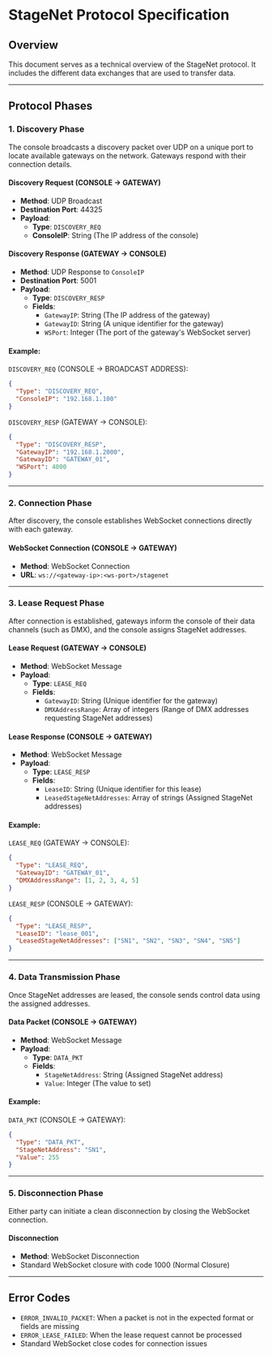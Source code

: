 # StageNet Protocol Specification

## Overview
This document serves as a technical overview of the StageNet protocol. It includes the different data exchanges that are used to transfer data.

---

## Protocol Phases

### 1. Discovery Phase
The console broadcasts a discovery packet over UDP on a unique port to locate available gateways on the network. Gateways respond with their connection details.

#### **Discovery Request (CONSOLE → GATEWAY)**
- **Method**: UDP Broadcast
- **Destination Port**: 44325
- **Payload**:
  - **Type**: `DISCOVERY_REQ`
  - **ConsoleIP**: String (The IP address of the console)

#### **Discovery Response (GATEWAY → CONSOLE)**
- **Method**: UDP Response to `ConsoleIP`
- **Destination Port**: 5001
- **Payload**:
  - **Type**: `DISCOVERY_RESP`
  - **Fields**:
    - `GatewayIP`: String (The IP address of the gateway)
    - `GatewayID`: String (A unique identifier for the gateway)
    - `WSPort`: Integer (The port of the gateway's WebSocket server)

#### Example:
`DISCOVERY_REQ` (CONSOLE → BROADCAST ADDRESS):
```json
{
  "Type": "DISCOVERY_REQ",
  "ConsoleIP": "192.168.1.100"
}
```

`DISCOVERY_RESP` (GATEWAY → CONSOLE):
```json
{
  "Type": "DISCOVERY_RESP",
  "GatewayIP": "192.168.1.2000",
  "GatewayID": "GATEWAY_01",
  "WSPort": 4000
}
```

---

### 2. Connection Phase
After discovery, the console establishes WebSocket connections directly with each gateway.

#### **WebSocket Connection (CONSOLE → GATEWAY)**
- **Method**: WebSocket Connection
- **URL**: `ws://<gateway-ip>:<ws-port>/stagenet`

---

### 3. Lease Request Phase
After connection is established, gateways inform the console of their data channels (such as DMX), and the console assigns StageNet addresses.

#### **Lease Request (GATEWAY → CONSOLE)**
- **Method**: WebSocket Message
- **Payload**:
  - **Type**: `LEASE_REQ`
  - **Fields**:
    - `GatewayID`: String (Unique identifier for the gateway)
    - `DMXAddressRange`: Array of integers (Range of DMX addresses requesting StageNet addresses)

#### **Lease Response (CONSOLE → GATEWAY)**
- **Method**: WebSocket Message
- **Payload**:
  - **Type**: `LEASE_RESP`
  - **Fields**:
    - `LeaseID`: String (Unique identifier for this lease)
    - `LeasedStageNetAddresses`: Array of strings (Assigned StageNet addresses)

#### Example:
`LEASE_REQ` (GATEWAY → CONSOLE):
```json
{
  "Type": "LEASE_REQ",
  "GatewayID": "GATEWAY_01",
  "DMXAddressRange": [1, 2, 3, 4, 5]
}
```

`LEASE_RESP` (CONSOLE → GATEWAY):
```json
{
  "Type": "LEASE_RESP",
  "LeaseID": "lease_001",
  "LeasedStageNetAddresses": ["SN1", "SN2", "SN3", "SN4", "SN5"]
}
```

---

### 4. Data Transmission Phase
Once StageNet addresses are leased, the console sends control data using the assigned addresses.

#### **Data Packet (CONSOLE → GATEWAY)**
- **Method**: WebSocket Message
- **Payload**:
  - **Type**: `DATA_PKT`
  - **Fields**:
    - `StageNetAddress`: String (Assigned StageNet address)
    - `Value`: Integer (The value to set)

#### Example:
`DATA_PKT` (CONSOLE → GATEWAY):
```json
{
  "Type": "DATA_PKT",
  "StageNetAddress": "SN1",
  "Value": 255
}
```

---

### 5. Disconnection Phase
Either party can initiate a clean disconnection by closing the WebSocket connection.

#### **Disconnection**
- **Method**: WebSocket Disconnection
- Standard WebSocket closure with code 1000 (Normal Closure)

---

## Error Codes
- `ERROR_INVALID_PACKET`: When a packet is not in the expected format or fields are missing
- `ERROR_LEASE_FAILED`: When the lease request cannot be processed
- Standard WebSocket close codes for connection issues